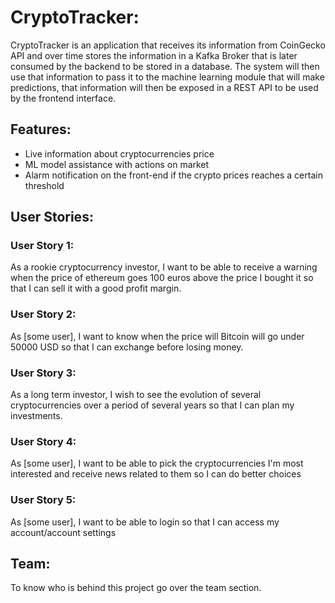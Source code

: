 <h1>CryptoTracker:</h1>

CryptoTracker is an application that receives its information from CoinGecko API and over time stores the information in a Kafka Broker that is later consumed by the backend to be
stored in a database. The system will then use that information to pass it to the machine learning module that will make predictions, that information will then be exposed in a REST API
to be used by the frontend interface.

<h2>Features:</h2>
<ul>
  <li>Live information about cryptocurrencies price</li>
  <li>ML model assistance with actions on market</li>
  <li>Alarm notification on the front-end if the crypto prices reaches a certain threshold</li>
</ul>

<h2>User Stories:</h2>
<h3>User Story 1:</h3>
<p>As a rookie cryptocurrency investor, I want to be able to receive a warning when the price of ethereum goes 100 euros above the price I bought it so that I can sell it with a good profit margin.</p>
<h3>User Story 2:</h3>
<p>As [some user], I want to know when the price will Bitcoin will go under 50000 USD so that I can exchange before losing money.</p>
<h3>User Story 3:</h3>
<p>As a long term investor, I wish to see the evolution of several cryptocurrencies over a period of several years so that I can plan my investments.</p>
<h3>User Story 4:</h3>
<p>As [some user], I want to be able to pick the cryptocurrencies I'm most interested and receive news related to them so I can do better choices</p>
<h3>User Story 5:</h3>
<p>As [some user], I want to be able to login so that I can access my account/account settings</p>



<h2>Team:</h2>
To know who is behind this project go over the team section.
